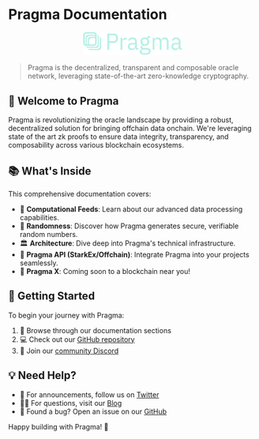 # Pragma Documentation

<p align="center">
  <img src="https://github.com/astraly-labs/pragma-docs/raw/main/docs/static/img/pragma-og-img.svg" alt="Pragma Logo" width="200"/>
</p>

> Pragma is the decentralized, transparent and composable oracle network, leveraging state-of-the-art zero-knowledge cryptography.

## 🌟 Welcome to Pragma

Pragma is revolutionizing the oracle landscape by providing a robust, decentralized solution for bringing offchain data onchain. We're leveraging state of the art zk proofs to ensure data integrity, transparency, and composability across various blockchain ecosystems.

## 📚 What's Inside

This comprehensive documentation covers:

- 🧮 **Computational Feeds**: Learn about our advanced data processing capabilities.
- 🎲 **Randomness**: Discover how Pragma generates secure, verifiable random numbers.
- 🏛️ **Architecture**: Dive deep into Pragma's technical infrastructure.
- 🔌 **Pragma API (StarkEx/Offchain)**: Integrate Pragma into your projects seamlessly.
- 🚀 **Pragma X**: Coming soon to a blockchain near you!

## 🚀 Getting Started

To begin your journey with Pragma:

1. 📖 Browse through our documentation sections
2. 💻 Check out our [GitHub repository](https://github.com/astraly-labs)
3. 🤝 Join our [community Discord](https://discord.com/invite/M9aRZtZHU7)

## 💡 Need Help?

- 📣 For announcements, follow us on [Twitter](https://x.com/PragmaOracle)
- 🙋‍♀️ For questions, visit our [Blog](https://blog.pragma.build)
- 🐛 Found a bug? Open an issue on our [GitHub](https://github.com/astraly-labs/pragma-docs/issues)

Happy building with Pragma! 🎉
